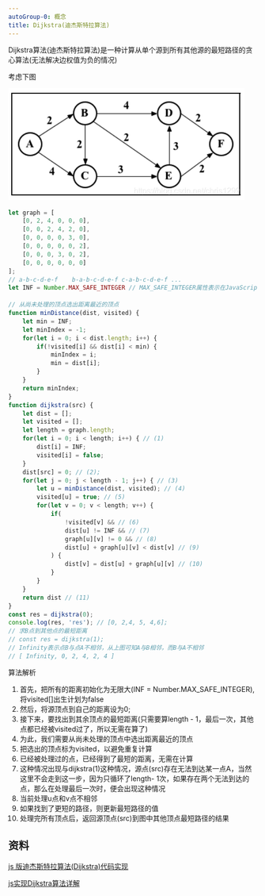 ```yaml
---
autoGroup-0: 概念
title: Dijkstra(迪杰斯特拉算法)
---
```

Dijkstra算法(迪杰斯特拉算法)是一种计算从单个源到所有其他源的最短路径的贪心算法(无法解决边权值为负的情况)

考虑下图

![迪杰特拉算法](./images/20210714164356756.png)

```js
let graph = [
    [0, 2, 4, 0, 0, 0],
    [0, 0, 2, 4, 2, 0],
    [0, 0, 0, 0, 3, 0],
    [0, 0, 0, 0, 0, 2],
    [0, 0, 0, 3, 0, 2],
    [0, 0, 0, 0, 0, 0]
];
// a-b-c-d-e-f    b-a-b-c-d-e-f c-a-b-c-d-e-f ...
let INF = Number.MAX_SAFE_INTEGER // MAX_SAFE_INTEGER属性表示在JavaScript的最大安全整数

// 从尚未处理的顶点选出距离最近的顶点
function minDistance(dist, visited) {
    let min = INF;
    let minIndex = -1;
    for(let i = 0; i < dist.length; i++) {
        if(!visited[i] && dist[i] < min) {
            minIndex = i;
            min = dist[i];
        }
    }
    return minIndex;
}
function dijkstra(src) {
    let dist = [];
    let visited = [];
    let length = graph.length;
    for(let i = 0; i < length; i++) { // (1)
        dist[i] = INF;
        visited[i] = false;
    }
    dist[src] = 0; // (2);
    for(let j = 0; j < length - 1; j++) { // (3)
        let u = minDistance(dist, visited); // (4)
        visited[u] = true; // (5)
        for(let v = 0; v < length; v++) {
            if(
                !visited[v] && // (6)
                dist[u] != INF && // (7)
                graph[u][v] != 0 && // (8)
                dist[u] + graph[u][v] < dist[v] // (9)
            ) {
                dist[v] = dist[u] + graph[u][v] // (10)
            }
        }
    }
    return dist // (11)
}
const res = dijkstra(0);
console.log(res, 'res'); // [0, 2,4, 5, 4,6];
// 求B点到其他点的最短距离
// const res = dijkstra(1);
// Infinity表示点B与点A不相邻，从上图可知A与B相邻，而B与A不相邻
// [ Infinity, 0, 2, 4, 2, 4 ]
```
算法解析
1. 首先，把所有的距离初始化为无限大(INF = Number.MAX_SAFE_INTEGER),将visited[]出生计划为false
2. 然后，将源顶点到自己的距离设为0;
3. 接下来，要找出到其余顶点的最短距离(只需要算length - 1，最后一次，其他点都已经被visited过了，所以无需在算了)
4. 为此，我们需要从尚未处理的顶点中选出距离最近的顶点
5. 把选出的顶点标为visited，以避免重复计算
6. 已经被处理过的点，已经得到了最短的距离，无需在计算
7. 这种情况出现与dijkstra(1)这种情况，源点(src)存在无法到达某一点A，当然这里不会走到这一步，因为只循环了length- 1次，如果存在两个无法到达的点，那么在处理最后一次时，便会出现这种情况
8. 当前处理u点和v点不相邻
9. 如果找到了更短的路径，则更新最短路径的值
10. 处理完所有顶点后，返回源顶点(src)到图中其他顶点最短路径的结果

## 资料
[js 版迪杰斯特拉算法(Dijkstra)代码实现](https://www.jianshu.com/p/bfe0cc07175f)

[js实现Dijkstra算法详解](https://blog.csdn.net/chris1299/article/details/118732978)